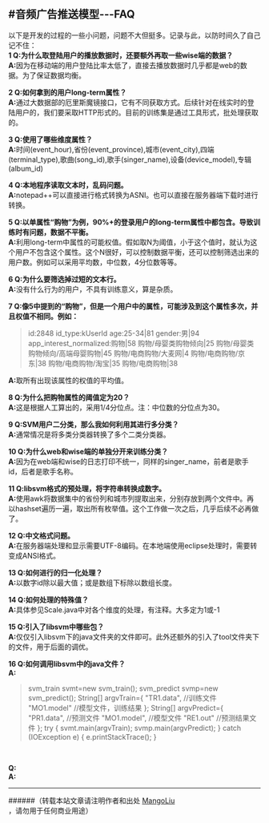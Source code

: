 #音频广告推送模型---FAQ
--------------------------------
以下是开发的过程的一些小问题，问题不大但挺多。记录与此，以防时间久了自己记不住：<br>
<strong>1 Q:为什么取登陆用户的播放数据时，还要额外再取一些wise端的数据？<br></strong>
<strong>A:</strong>因为在移动端的用户登陆比率太低了，直接去播放数据时几乎都是web的数据。为了保证数据均衡。<br>

<strong>2 Q:如何拿到的用户long-term属性？<br></strong>
<strong>A:</strong>通过大数据部的厄里斯魔镜接口，它有不同获取方式。后续针对在线实时的登陆用户的，我们要采取HTTP形式的。目前的训练集是通过工具形式，批处理获取的。<br>

<strong>3 Q:使用了哪些维度属性？<br></strong>
<strong>A:</strong>时间(event_hour),省份(event_province),城市(event_city),四端(terminal_type),歌曲(song_id),歌手(singer_name),设备(device_model),专辑(album_id)<br>

<strong>4 Q:本地程序读取文本时，乱码问题。<br></strong>
<strong>A:</strong>notepad++可以直接进行格式转换为ASNI。也可以直接在服务器端下载时进行转换。<br>


<strong>5 Q:以单属性“购物”为例，90%+的登录用户的long-term属性中都包含。导致训练时有问题，数据不平衡。<br></strong>
<strong>A:</strong>利用long-term中属性的可能权值。假如取N为阈值，小于这个值时，就认为这个用户不包含这个属性。这个N很好，可以控制数据平衡，还可以控制筛选出来的用户数。例如可以采用平均数，中位数，4分位数等等。<br>

<strong>6 Q:为什么要筛选掉过短的文本行。<br></strong>
<strong>A:</strong>没有什么行为的用户，不具有训练意义，算是杂质。<br>

<strong>7 Q:像5中提到的“购物”，但是一个用户中的属性，可能涉及到这个属性多次，并且权值不相同。例如：</strong><br>
>id:2848  id_type:kUserId age:25-34|81  gender:男|94 app_interest_normalized:购物|58 购物/母婴类购物倾向|25 购物/母婴类购物倾向/高端母婴购物|45 购物/电商购物/大麦网|4 购物/电商购物/京东|38 购物/电商购物/淘宝|35 购物/电商购物|38

<strong>A:</strong>取所有出现该属性的权值的平均值。<br>

<strong>8 Q:为什么把购物属性的阈值定为20？</strong><br>
<strong>A:</strong>这是根据人工算出的，采用1/4分位点。注：中位数的分位点为30。<br>

<strong>9 Q:SVM用户二分类，那么我如何利用其进行多分类？</strong><br>
<strong>A:</strong>通常情况是将多类分类器转换了多个二类分类器。<br>

<strong>10 Q:为什么web和wise端的单独分开来训练分类？</strong><br>
<strong>A:</strong>因为在web端和wise的日志打印不统一，同样的singer_name，前者是歌手id，后者是歌手名称。<br>

<strong>11 Q:libsvm格式的预处理，将字符串转换成数字。</strong><br>
<strong>A:</strong>使用awk将数据集中的省份列和城市列提取出来，分别存放到两个文件中。再以hashset遍历一遍，取出所有枚举值。这个工作做一次之后，几乎后续不必再做了。<br>

<strong>12 Q:中文格式问题。</strong><br>
<strong>A:</strong>在服务器端处理和显示需要UTF-8编码。在本地端使用eclipse处理时，需要转变成ANSI格式。<br>

<strong>13 Q:如何进行的归一化处理？</strong><br>
<strong>A:</strong>以数字id除以最大值；或是数组下标除以数组长度。<br>

<strong>14 Q:如何处理的特殊值？</strong><br>
<strong>A:</strong>具体参见Scale.java中对各个维度的处理，有注释。大多定为1或-1<br>

<strong>15 Q:引入了libsvm中哪些包？</strong><br>
<strong>A:</strong>仅仅引入libsvm下的java文件夹的文件即可。此外还额外的引入了tool文件夹下的文件，用于后面的调优。<br>

<strong>16 Q:如何调用libsvm中的java文件？</strong><br>
<strong>A:</strong>
>  svm_train svmt=new svm_train();
  svm_predict svmp=new svm_predict();
  String[] argvTrain={
    "TR1.data",                       //训练文件
    "MO1.model"                      //模型文件，训练结果
  };
  String[] argvPredict={
    "PR1.data",                     //预测文件
    "MO1.model",                     //模型文件
    "RE1.out"                       //预测结果文件
  };
  try {
   svmt.main(argvTrain);
   svmp.main(argvPredict);
  } catch (IOException e) {
   e.printStackTrace();
  }
<br>

<strong>Q:</strong><br>
<strong>A:</strong><br>

--------------------------------
######（转载本站文章请注明作者和出处 <a href="https://github.com/MangoLiu">MangoLiu</a> ，请勿用于任何商业用途）
